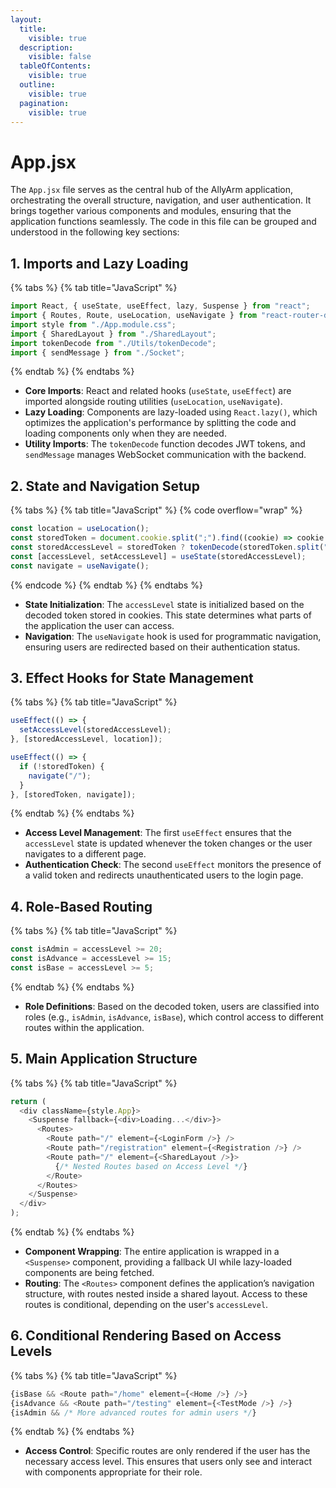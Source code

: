 ```yaml
---
layout:
  title:
    visible: true
  description:
    visible: false
  tableOfContents:
    visible: true
  outline:
    visible: true
  pagination:
    visible: true
---
```


# App.jsx

The `App.jsx` file serves as the central hub of the AllyArm application, orchestrating the overall structure, navigation, and user authentication. It brings together various components and modules, ensuring that the application functions seamlessly. The code in this file can be grouped and understood in the following key sections:

## 1. **Imports and Lazy Loading**

{% tabs %}
{% tab title="JavaScript" %}
```javascript
import React, { useState, useEffect, lazy, Suspense } from "react";
import { Routes, Route, useLocation, useNavigate } from "react-router-dom";
import style from "./App.module.css";
import { SharedLayout } from "./SharedLayout";
import tokenDecode from "./Utils/tokenDecode";
import { sendMessage } from "./Socket";
```
{% endtab %}
{% endtabs %}

* **Core Imports**: React and related hooks (`useState`, `useEffect`) are imported alongside routing utilities (`useLocation`, `useNavigate`).
* **Lazy Loading**: Components are lazy-loaded using `React.lazy()`, which optimizes the application's performance by splitting the code and loading components only when they are needed.
* **Utility Imports**: The `tokenDecode` function decodes JWT tokens, and `sendMessage` manages WebSocket communication with the backend.

## 2. **State and Navigation Setup**

{% tabs %}
{% tab title="JavaScript" %}
{% code overflow="wrap" %}
```javascript
const location = useLocation();
const storedToken = document.cookie.split(";").find((cookie) => cookie.trim().startsWith("token="));
const storedAccessLevel = storedToken ? tokenDecode(storedToken.split("=")[1])?.accessLevel : 1;
const [accessLevel, setAccessLevel] = useState(storedAccessLevel);
const navigate = useNavigate();
```
{% endcode %}
{% endtab %}
{% endtabs %}

* **State Initialization**: The `accessLevel` state is initialized based on the decoded token stored in cookies. This state determines what parts of the application the user can access.
* **Navigation**: The `useNavigate` hook is used for programmatic navigation, ensuring users are redirected based on their authentication status.

## 3. **Effect Hooks for State Management**

{% tabs %}
{% tab title="JavaScript" %}
```javascript
useEffect(() => {
  setAccessLevel(storedAccessLevel);
}, [storedAccessLevel, location]);

useEffect(() => {
  if (!storedToken) {
    navigate("/");
  }
}, [storedToken, navigate]);
```
{% endtab %}
{% endtabs %}

* **Access Level Management**: The first `useEffect` ensures that the `accessLevel` state is updated whenever the token changes or the user navigates to a different page.
* **Authentication Check**: The second `useEffect` monitors the presence of a valid token and redirects unauthenticated users to the login page.

## 4. **Role-Based Routing**

{% tabs %}
{% tab title="JavaScript" %}
```javascript
const isAdmin = accessLevel >= 20;
const isAdvance = accessLevel >= 15;
const isBase = accessLevel >= 5;
```
{% endtab %}
{% endtabs %}

* **Role Definitions**: Based on the decoded token, users are classified into roles (e.g., `isAdmin`, `isAdvance`, `isBase`), which control access to different routes within the application.

## 5. **Main Application Structure**

{% tabs %}
{% tab title="JavaScript" %}
```javascript
return (
  <div className={style.App}>
    <Suspense fallback={<div>Loading...</div>}>
      <Routes>
        <Route path="/" element={<LoginForm />} />
        <Route path="/registration" element={<Registration />} />
        <Route path="/" element={<SharedLayout />}>
          {/* Nested Routes based on Access Level */}
        </Route>
      </Routes>
    </Suspense>
  </div>
);
```
{% endtab %}
{% endtabs %}

* **Component Wrapping**: The entire application is wrapped in a `<Suspense>` component, providing a fallback UI while lazy-loaded components are being fetched.
* **Routing**: The `<Routes>` component defines the application’s navigation structure, with routes nested inside a shared layout. Access to these routes is conditional, depending on the user's `accessLevel`.

## 6. **Conditional Rendering Based on Access Levels**

{% tabs %}
{% tab title="JavaScript" %}
```javascript
{isBase && <Route path="/home" element={<Home />} />}
{isAdvance && <Route path="/testing" element={<TestMode />} />}
{isAdmin && /* More advanced routes for admin users */}
```
{% endtab %}
{% endtabs %}

* **Access Control**: Specific routes are only rendered if the user has the necessary access level. This ensures that users only see and interact with components appropriate for their role.
